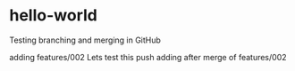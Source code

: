 # hello-world

Testing branching and merging in GitHub

adding features/002
Lets test this push
adding after merge of features/002
